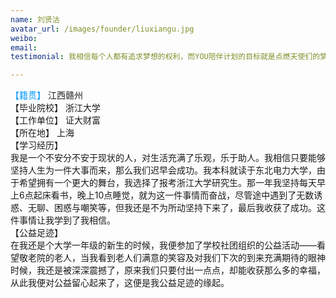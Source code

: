 ```yaml
---
name: 刘贤沽
avatar_url: /images/founder/liuxiangu.jpg
weibo:
email:
testimonial: 我相信每个人都有追求梦想的权利，而YOU陪伴计划的目标就是点燃天使们的梦想之火，让他们能够更好的成长。

---
```


  <font color=#0099ff>【籍贯】</font>     江西赣州  
  【毕业院校】 浙江大学    
  【工作单位】 证大财富    
  【所在地】   上海   
  【学习经历】   
      我是一个不安分不安于现状的人，对生活充满了乐观，乐于助人。我相信只要能够坚持人生为一件大事而来，那么我们迟早会成功。我本科就读于东北电力大学，由于希望拥有一个更大的舞台，我选择了报考浙江大学研究生。那一年我坚持每天早上6点起床看书，晚上10点睡觉，就为这一件事情而奋战，尽管途中遇到了无数诱惑、无聊、困惑与嘲笑等，但我还是不为所动坚持下来了，最后我收获了成功。这件事情让我学到了我相信。  
  【公益足迹】  
      在我还是个大学一年级的新生的时候，我便参加了学校社团组织的公益活动——看望敬老院的老人，当我看到老人们满意的笑容及对我们下次的到来充满期待的眼神时候，我还是被深深震撼了，原来我们只要付出一点点，却能收获那么多的幸福，从此我便对公益留心起来了，这便是我公益足迹的缘起。  

